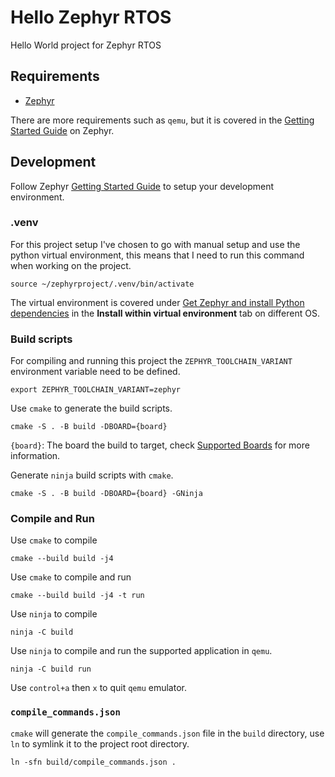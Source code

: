 # Hello Zephyr RTOS

Hello World project for Zephyr RTOS

## Requirements

  - [Zephyr](https://github.com/zephyrproject-rtos/zephyr/tree/main)

There are more requirements such as `qemu`, but it is covered in the [Getting Started Guide](https://docs.zephyrproject.org/latest/develop/getting_started/index.html) on Zephyr.

## Development

Follow Zephyr [Getting Started Guide](https://docs.zephyrproject.org/latest/develop/getting_started/index.html) to setup your development environment.

### .venv

For this project setup I've chosen to go with manual setup and use the python virtual environment, this means that I need to run this command when working on the project.

```
source ~/zephyrproject/.venv/bin/activate
```

The virtual environment is covered under [Get Zephyr and install Python dependencies](https://docs.zephyrproject.org/latest/develop/getting_started/index.html#get-zephyr-and-install-python-dependencies) in the **Install within virtual environment** tab on different OS.

### Build scripts

For compiling and running this project the `ZEPHYR_TOOLCHAIN_VARIANT` environment variable need to be defined.

```
export ZEPHYR_TOOLCHAIN_VARIANT=zephyr
```

Use `cmake` to generate the build scripts.

```
cmake -S . -B build -DBOARD={board}
```

`{board}`: The board the build to target, check [Supported Boards](https://docs.zephyrproject.org/latest/boards/index.html) for more information.

Generate `ninja` build scripts with `cmake`.

```
cmake -S . -B build -DBOARD={board} -GNinja
```

### Compile and Run

Use `cmake` to compile

```
cmake --build build -j4
```

Use `cmake` to compile and run

```
cmake --build build -j4 -t run
```

Use `ninja` to compile

```
ninja -C build
```

Use `ninja` to compile and run the supported application in `qemu`.

```
ninja -C build run
```

Use `control+a` then `x` to quit `qemu` emulator.

### `compile_commands.json`

`cmake` will generate the `compile_commands.json` file in the `build` directory, use `ln` to symlink it to the project root directory.

```
ln -sfn build/compile_commands.json .
```

